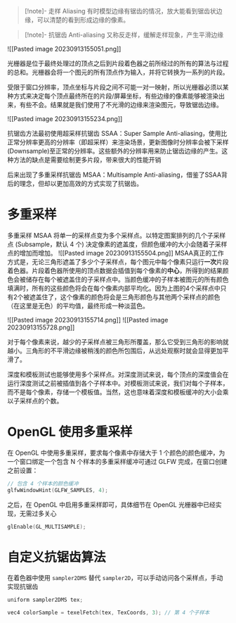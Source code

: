 > [!note]- 走样 Aliasing
> 有时模型边缘有锯齿的情况，放大能看到锯齿状边缘，可以清楚的看到形成边缘的像素。

> [!note]- 抗锯齿 Anti-aliasing
> 又称反走样，缓解走样现象，产生平滑边缘

![[Pasted image 20230913155051.png]]

光栅器是位于最终处理过的顶点之后到片段着色器之前所经过的所有的算法与过程的总和。光栅器会将一个图元的所有顶点作为输入，并将它转换为一系列的片段。

受限于窗口分辨率，顶点坐标与片段之间不可能一对一映射，所以光栅器必须以某种方式来决定每个顶点最终所在的片段/屏幕坐标，有些边缘的像素能够被渲染出来，有些不会。结果就是我们使用了不光滑的边缘来渲染图元，导致锯齿边缘。

![[Pasted image 20230913155234.png]]

抗锯齿方法最初使用超采样抗锯齿 SSAA：Super Sample Anti-aliasing，使用比正常分辨率更高的分辨率（即超采样）来渲染场景，更新图像时分辨率会被下采样(Downsample)至正常的分辨率。这些额外的分辨率用来防止锯齿边缘的产生。这种方法的缺点是需要绘制更多片段，带来很大的性能开销

后来出现了多重采样抗锯齿 MSAA：Multisample Anti-aliasing，借鉴了SSAA背后的理念，但却以更加高效的方式实现了抗锯齿。
# 多重采样

多重采样 MSAA 将单一的采样点变为多个采样点。以特定图案排列的几个子采样点 (Subsample，默认 4 个) 决定像素的遮盖度，但颜色缓冲的大小会随着子采样点的增加而增加。
![[Pasted image 20230913155504.png]]
MSAA真正的工作方式是，无论三角形遮盖了多少个子采样点，每个图元中每个像素只运行**一次**片段着色器。片段着色器所使用的顶点数据会插值到每个像素的**中心**，所得到的结果颜色会被储存在每个被遮盖住的子采样点中。当颜色缓冲的子样本被图元的所有颜色填满时，所有的这些颜色将会在每个像素内部平均化。因为上图的4个采样点中只有2个被遮盖住了，这个像素的颜色将会是三角形颜色与其他两个采样点的颜色（在这里是无色）的平均值，最终形成一种淡蓝色。

![[Pasted image 20230913155714.png]]
![[Pasted image 20230913155728.png]]

对于每个像素来说，越少的子采样点被三角形所覆盖，那么它受到三角形的影响就越小。三角形的不平滑边缘被稍浅的颜色所包围后，从远处观察时就会显得更加平滑了。

深度和模板测试也能够使用多个采样点。对深度测试来说，每个顶点的深度值会在运行深度测试之前被插值到各个子样本中。对模板测试来说，我们对每个子样本，而不是每个像素，存储一个模板值。当然，这也意味着深度和模板缓冲的大小会乘以子采样点的个数。
# OpenGL 使用多重采样

在 OpenGL 中使用多重采样，要求每个像素中存储大于 1 个颜色的颜色缓冲，为一个窗口绑定一个包含 N 个样本的多重采样缓冲可通过 GLFW 完成，在窗口创建之前设置：

```c++
// 包含 4 个样本的颜色缓冲
glfwWindowHint(GLFW_SAMPLES, 4);
```

之后，在 OpenGL 中启用多重采样即可，具体细节在 OpenGL 光栅器中已经实现，无需过多关心

```c++
glEnable(GL_MULTISAMPLE);
```
# 自定义抗锯齿算法

在着色器中使用 `sampler2DMS` 替代 `sampler2D`，可以手动访问各个采样点，手动实现抗锯齿

```c++
uniform sampler2DMS tex;

vec4 colorSample = texelFetch(tex, TexCoords, 3); // 第 4 个子样本
```
